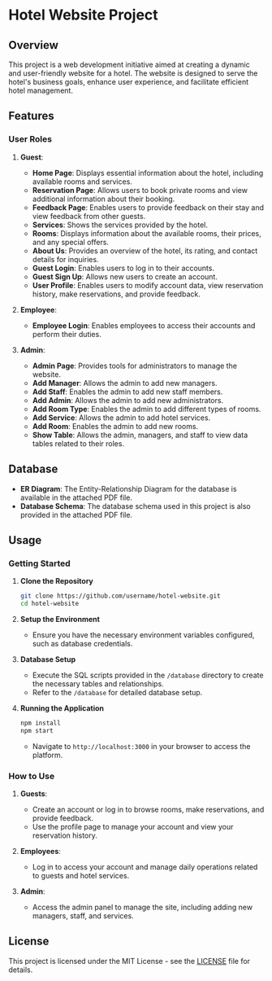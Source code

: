 # Hotel Website Project

## Overview

This project is a web development initiative aimed at creating a dynamic and user-friendly website for a hotel. The website is designed to serve the hotel's business goals, enhance user experience, and facilitate efficient hotel management.

## Features

### User Roles

1. **Guest**:
   - **Home Page**: Displays essential information about the hotel, including available rooms and services.
   - **Reservation Page**: Allows users to book private rooms and view additional information about their booking.
   - **Feedback Page**: Enables users to provide feedback on their stay and view feedback from other guests.
   - **Services**: Shows the services provided by the hotel.
   - **Rooms**: Displays information about the available rooms, their prices, and any special offers.
   - **About Us**: Provides an overview of the hotel, its rating, and contact details for inquiries.
   - **Guest Login**: Enables users to log in to their accounts.
   - **Guest Sign Up**: Allows new users to create an account.
   - **User Profile**: Enables users to modify account data, view reservation history, make reservations, and provide feedback.

2. **Employee**:
   - **Employee Login**: Enables employees to access their accounts and perform their duties.

3. **Admin**:
   - **Admin Page**: Provides tools for administrators to manage the website.
   - **Add Manager**: Allows the admin to add new managers.
   - **Add Staff**: Enables the admin to add new staff members.
   - **Add Admin**: Allows the admin to add new administrators.
   - **Add Room Type**: Enables the admin to add different types of rooms.
   - **Add Service**: Allows the admin to add hotel services.
   - **Add Room**: Enables the admin to add new rooms.
   - **Show Table**: Allows the admin, managers, and staff to view data tables related to their roles.

## Database

- **ER Diagram**: The Entity-Relationship Diagram for the database is available in the attached PDF file.
- **Database Schema**: The database schema used in this project is also provided in the attached PDF file.

## Usage

### Getting Started

1. **Clone the Repository**
   ```bash
   git clone https://github.com/username/hotel-website.git
   cd hotel-website
   ```

2. **Setup the Environment**
   - Ensure you have the necessary environment variables configured, such as database credentials.

3. **Database Setup**
   - Execute the SQL scripts provided in the `/database` directory to create the necessary tables and relationships.
   - Refer to the `/database` for detailed database setup.

4. **Running the Application**
   ```bash
   npm install
   npm start
   ```
   - Navigate to `http://localhost:3000` in your browser to access the platform.

### How to Use

1. **Guests**: 
   - Create an account or log in to browse rooms, make reservations, and provide feedback.
   - Use the profile page to manage your account and view your reservation history.

2. **Employees**: 
   - Log in to access your account and manage daily operations related to guests and hotel services.

3. **Admin**:
   - Access the admin panel to manage the site, including adding new managers, staff, and services.



## License

This project is licensed under the MIT License - see the [LICENSE](LICENSE) file for details.

